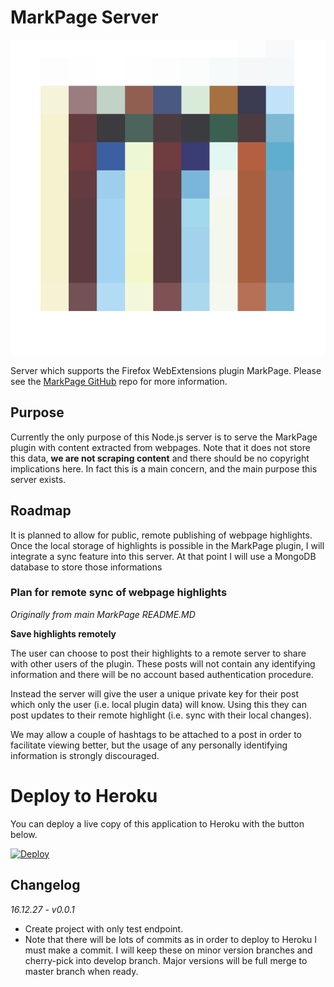 # MarkPage Server

![](/public/markpage.png)

Server which supports the Firefox WebExtensions plugin MarkPage. Please see the [MarkPage GitHub](https://github.com/digithree/markpage) repo for more information.

## Purpose

Currently the only purpose of this Node.js server is to serve the MarkPage plugin with content extracted from webpages. Note that it does not store this data, **we are not scraping content** and there should be no copyright implications here. In fact this is a main concern, and the main purpose this server exists.

## Roadmap

It is planned to allow for public, remote publishing of webpage highlights. Once the local storage of highlights is possible in the MarkPage plugin, I will integrate a sync feature into this server. At that point I will use a MongoDB database to store those informations

### Plan for remote sync of webpage highlights

_Originally from main MarkPage README.MD_

**Save highlights remotely**

The user can choose to post their highlights to a remote server to share with other users of the plugin. These posts will not contain any identifying information and there will be no account based authentication procedure.

Instead the server will give the user a unique private key for their post which only the user (i.e. local plugin data) will know. Using this they can post updates to their remote highlight (i.e. sync with their local changes).

We may allow a couple of hashtags to be attached to a post in order to facilitate viewing better, but the usage of any personally identifying information is strongly discouraged.

# Deploy to Heroku

You can deploy a live copy of this application to Heroku with the button below.

[![Deploy](https://www.herokucdn.com/deploy/button.png)](https://heroku.com/deploy?template=https://github.com/digithree/web-db-intermediary)

## Changelog

*16.12.27 - v0.0.1*

- Create project with only test endpoint.
- Note that there will be lots of commits as in order to deploy to Heroku I must make a commit. I will keep these on minor version branches and cherry-pick into develop branch. Major versions will be full merge to master branch when ready.